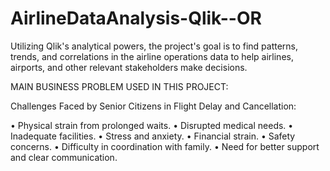 # AirlineDataAnalysis-Qlik--OR
Utilizing Qlik's analytical powers, the project's goal is to find patterns, trends, and correlations in the airline operations data to help airlines, airports, and other relevant stakeholders make decisions.

MAIN BUSINESS PROBLEM USED IN THIS PROJECT: 

Challenges Faced by Senior Citizens in Flight Delay and Cancellation:

• Physical strain from prolonged waits.
• Disrupted medical needs.
• Inadequate facilities.
• Stress and anxiety.
• Financial strain.
• Safety concerns.
• Difficulty in coordination with family.
• Need for better support and clear communication.

